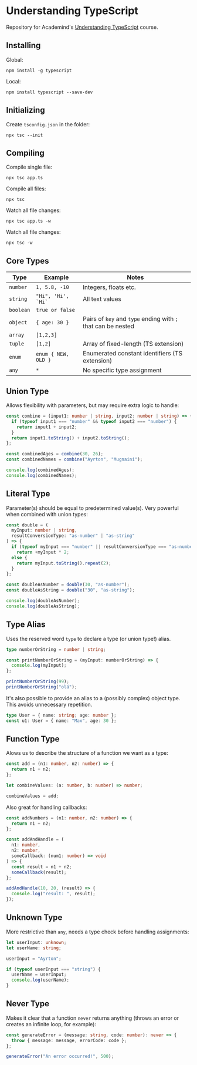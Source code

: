 # Understanding TypeScript

Repository for Academind's [Understanding TypeScript](https://www.udemy.com/course/understanding-typescript) course.

## Installing

Global:

```
npm install -g typescript
```

Local:

```
npm install typescript --save-dev
```

## Initializing

Create `tsconfig.json` in the folder:

```
npx tsc --init
```

## Compiling

Compile single file:

```
npx tsc app.ts
```

Compile all files:

```
npx tsc
```

Watch all file changes:

```
npx tsc app.ts -w
```

Watch all file changes:

```
npx tsc -w
```

## Core Types

| Type      | Example                | Notes                                                        |
| --------- | ---------------------- | ------------------------------------------------------------ |
| `number`  | `1, 5.8, -10`          | Integers, floats etc.                                        |
| `string`  | `` "Hi", 'Hi', `Hi` `` | All text values                                              |
| `boolean` | `true or false`        |
| `object`  | `{ age: 30 }`          | Pairs of `key` and `type` ending with `;` that can be nested |
| `array`   | `[1,2,3]`              |
| `tuple`   | `[1,2]`                | Array of fixed-length (TS extension)                         |
| `enum`    | `enum { NEW, OLD }`    | Enumerated constant identifiers (TS extension)               |
| `any`     | `*`                    | No specific type assignment                                  |

## Union Type

Allows flexibility with parameters, but may require extra logic to handle:

```typescript
const combine = (input1: number | string, input2: number | string) => {
  if (typeof input1 === "number" && typeof input2 === "number") {
    return input1 + input2;
  }
  return input1.toString() + input2.toString();
};

const combinedAges = combine(30, 26);
const combinedNames = combine("Ayrton", "Mugnaini");

console.log(combinedAges);
console.log(combinedNames);
```

## Literal Type

Parameter(s) should be equal to predetermined value(s). Very powerful when combined with union types:

```typescript
const double = (
  myInput: number | string,
  resultConversionType: "as-number" | "as-string"
) => {
  if (typeof myInput === "number" || resultConversionType === "as-number")
    return +myInput * 2;
  else {
    return myInput.toString().repeat(2);
  }
};

const doubleAsNumber = double(30, "as-number");
const doubleAsString = double("30", "as-string");

console.log(doubleAsNumber);
console.log(doubleAsString);
```

## Type Alias

Uses the reserved word `type` to declare a type (or union type!) alias.

```typescript
type numberOrString = number | string;

const printNumberOrString = (myInput: numberOrString) => {
  console.log(myInput);
};

printNumberOrString(99);
printNumberOrString("olá");
```

It's also possible to provide an alias to a (possibly complex) object type. This avoids unnecessary repetition.

```typescript
type User = { name: string; age: number };
const u1: User = { name: "Max", age: 30 };
```

## Function Type

Alows us to describe the structure of a function we want as a type:

```typescript
const add = (n1: number, n2: number) => {
  return n1 + n2;
};

let combineValues: (a: number, b: number) => number;

combineValues = add;
```

Also great for handling callbacks:

```typescript
const addNumbers = (n1: number, n2: number) => {
  return n1 + n2;
};

const addAndHandle = (
  n1: number,
  n2: number,
  someCallback: (num1: number) => void
) => {
  const result = n1 + n2;
  someCallback(result);
};

addAndHandle(10, 20, (result) => {
  console.log("result: ", result);
});
```

## Unknown Type

More restrictive than `any`, needs a type check before handling assignments:

```typescript
let userInput: unknown;
let userName: string;

userInput = "Ayrton";

if (typeof userInput === "string") {
  userName = userInput;
  console.log(userName);
}
```

## Never Type

Makes it clear that a function `never` returns anything (throws an error or creates an infinite loop, for example):

```typescript
const generateError = (message: string, code: number): never => {
  throw { message: message, errorCode: code };
};

generateError("An error occurred!", 500);
```
